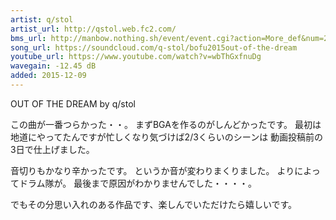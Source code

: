 ```yaml
---
artist: q/stol
artist_url: http://qstol.web.fc2.com/
bms_url: http://manbow.nothing.sh/event/event.cgi?action=More_def&num=236&event=104
song_url: https://soundcloud.com/q-stol/bofu2015out-of-the-dream
youtube_url: https://www.youtube.com/watch?v=wbThGxfnuDg
wavegain: -12.45 dB
added: 2015-12-09
---
```


OUT OF THE DREAM by q/stol

この曲が一番つらかった・・。
まずBGAを作るのがしんどかったです。
最初は地道にやってたんですが忙しくなり気づけば2/3くらいのシーンは
動画投稿前の3日で仕上げました。

音切りもかなり辛かったです。
というか音が変わりまくりました。
よりによってドラム隊が。
最後まで原因がわかりませんでした・・・・。

でもその分思い入れのある作品です、楽しんでいただけたら嬉しいです。
